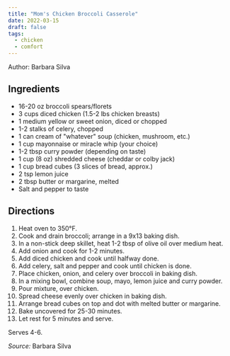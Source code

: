 ```yaml
---
title: "Mom's Chicken Broccoli Casserole"
date: 2022-03-15
draft: false
tags:
  - chicken
  - comfort
---
```


Author: Barbara Silva

## Ingredients

- 16-20 oz broccoli spears/florets
- 3 cups diced chicken (1.5-2 lbs chicken breasts)
- 1 medium yellow or sweet onion, diced or chopped
- 1-2 stalks of celery, chopped 
- 1 can cream of "whatever" soup (chicken, mushroom, etc.)
- 1 cup mayonnaise or miracle whip (your choice)
- 1-2 tbsp curry powder (depending on taste)
- 1 cup (8 oz) shredded cheese (cheddar or colby jack)
- 1 cup bread cubes (3 slices of bread, approx.)
- 2 tsp lemon juice
- 2 tbsp butter or margarine, melted
- Salt and pepper to taste

## Directions

1. Heat oven to 350°F.
1. Cook and drain broccoli; arrange in a 9x13 baking dish.
1. In a non-stick deep skillet, heat 1-2 tbsp of olive oil over medium heat.
1. Add onion and cook for 1-2 minutes.
1. Add diced chicken and cook until halfway done.
1. Add celery, salt and pepper and cook until chicken is done.
1. Place chicken, onion, and celery over broccoli in baking dish.
1. In a mixing bowl, combine soup, mayo, lemon juice and curry powder.
1. Pour mixture, over chicken.
1. Spread cheese evenly over chicken in baking dish.
1. Arrange bread cubes on top and dot with melted butter or margarine.
1. Bake uncovered for 25-30 minutes.
1. Let rest for 5 minutes and serve.

Serves 4-6.

_Source:_ Barbara Silva

